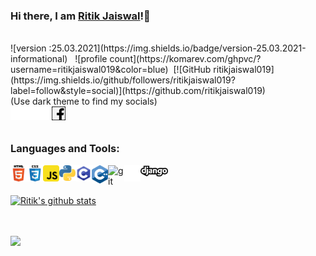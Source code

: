 ### Hi there, I am <a href="https://ritikjaiswal019.github.io/" target="_blank" >Ritik Jaiswal</a>!👋
<br/>
![version :25.03.2021](https://img.shields.io/badge/version-25.03.2021-informational) &nbsp;
![profile count](https://komarev.com/ghpvc/?username=ritikjaiswal019&color=blue)&nbsp;
[![GitHub ritikjaiswal019](https://img.shields.io/github/followers/ritikjaiswal019?label=follow&style=social)](https://github.com/ritikjaiswal019)&nbsp;
<br/>
(Use dark theme to find my socials)
<br/>
<a href="https://www.linkedin.com/in/jaiswal-ritik/" target="_blank"><img align="left" alt="Ritik Jaiswal| LinkedIn" width="22px" src="https://github.com/ritikjaiswal019/icons/blob/main/linkedin.svg" /></a>
<a href="https://www.instagram.com/ritikjaiswal_19/" target="_blank"><img align="left" alt="Ritik Jaiswal| Instagram" width="22px" src="https://github.com/ritikjaiswal019/icons/blob/main/insta.svg" /></a>
<a href="https://twitter.com/" target="_blank"><img align="left" alt="Ritik Jaiswal| Twitter" width="22px" src="https://github.com/ritikjaiswal019/icons/blob/main/twitter.svg" /></a>
<a href="https://www.facebook.com/people/Ritik-Jaiswal/100009573994016/" target="_blank"><img align="left" alt="Ritik Jaiswal| Facebook" width="22px" src="https://github.com/ritikjaiswal019/icons/blob/main/facebook.png" /></a>
<br/>
<br/>

### Languages and Tools:


<a href="https://www.w3.org/html/" target="_blank"><img align="left" alt="HTML5" width="26px" src="https://raw.githubusercontent.com/github/explore/80688e429a7d4ef2fca1e82350fe8e3517d3494d/topics/html/html.png" /></a>
<a href="https://www.w3schools.com/css/" target="_blank"><img align="left" alt="CSS3" width="26px" src="https://raw.githubusercontent.com/github/explore/80688e429a7d4ef2fca1e82350fe8e3517d3494d/topics/css/css.png" /></a>

<a href="https://www.javascript.com/" target="_blank"><img align="left" alt="CSS3" width="26px" src="https://github.com/ritikjaiswal019/icons/blob/main/js.png" /></a>

<a href="https://www.python.org" target="_blank"> <img align="left" alt="Python" width="26px" src="https://github.com/ritikjaiswal019/icons/blob/main/python-5.svg"/> </a>
<a href="https://www.cprogramming.com/" target="_blank"> <img align="left" alt="C" width="26px" src="https://github.com/ritikjaiswal019/icons/blob/main/c-programming.png"/> </a>
<a href="https://www.w3schools.com/cpp/" target="_blank"> <img align="left" alt="C++" width="26px" src="https://github.com/ritikjaiswal019/icons/blob/main/c%2B%2B.png"/> </a>
<a href="https://git-scm.com/" target="_blank"> <img align="left" alt="git" width="26px" src="https://www.vectorlogo.zone/logos/git-scm/git-scm-icon.svg"/> </a>
<img align="left" alt="GitHub" width="26px" src="https://github.com/ritikjaiswal019/icons/blob/main/github.svg" />
<a href="https://www.djangoproject.com/" target="_blank"> <img align="left" alt="C++" width="44px" src="https://github.com/ritikjaiswal019/icons/blob/main/django3.png"/> </a>
<br />
<br />

[![Ritik's github stats](https://github-readme-stats.vercel.app/api?username=ritikjaiswal019&include_all_commits=true&count_private=true&show_icons=true&line_height=20&title_color=FFFFFF&icon_color=FFFFFF&text_color=FFFFFF&bg_color=0D1117)](https://github.com/anuraghazra/github-readme-stats)


<br />
<br />

<!--
**ritikjaiswal019/ritikjaiswal019** is a ✨ _special_ ✨ repository because its `README.md` (this file) appears on your GitHub profile.

Here are some ideas to get you started:

- 🔭 I’m currently working on ...
- 🌱 I’m currently learning ...
- 👯 I’m looking to collaborate on ...
- 🤔 I’m looking for help with ...
- 💬 Ask me about ...
- 📫 How to reach me: ...
- 😄 Pronouns: ...
- ⚡ Fun fact: ...
-->
<img src="https://github-profile-trophy.vercel.app/?username=ritikjaiswal019&theme=juicyfresh&no-bg=true" />
